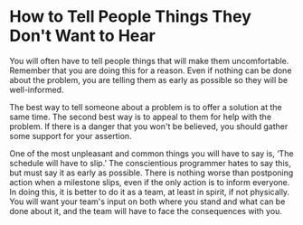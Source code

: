 # How to Tell People Things They Don't Want to Hear

You will often have to tell people things that will make them uncomfortable. Remember that you are doing this for a reason. Even if nothing can be done about the problem, you are telling them as early as possible so they will be well-informed.

The best way to tell someone about a problem is to offer a solution at the same time. The second best way is to appeal to them for help with the problem. If there is a danger that you won't be believed, you should gather some support for your assertion.

One of the most unpleasant and common things you will have to say is, ‘The schedule will have to slip.’ The conscientious programmer hates to say this, but must say it as early as possible. There is nothing worse than postponing action when a milestone slips, even if the only action is to inform everyone. In doing this, it is better to do it as a team, at least in spirit, if not physically. You will want your team's input on both where you stand and what can be done about it, and the team will have to face the consequences with you.
